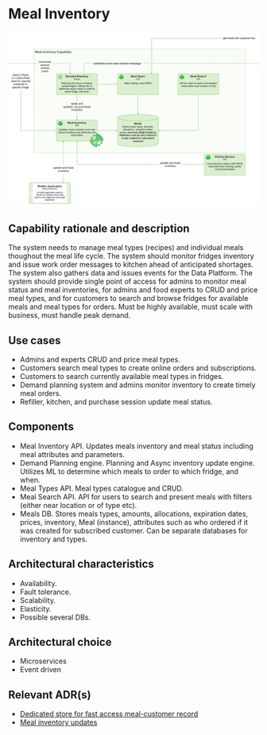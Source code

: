 # Meal Inventory

![image](../Images/MealInventory.png) 

## Capability rationale and description

The system needs to manage meal types (recipes) and individual meals thoughout the meal life cycle. The system should monitor fridges inventory and issue work order messages to kitchen ahead of anticipated shortages. The system also gathers data and issues events for the Data Platform. The system should provide single point of access for admins to monitor meal status and meal inventories, for admins and food experts to CRUD and price meal types, and for customers to search and browse fridges for available meals and meal types for orders. Must be highly available, must scale with business, must handle peak demand.

## Use cases

* Admins and experts CRUD and price meal types.
* Customers search meal types to create online orders and subscriptions.
* Customers to search currently available meal types in fridges.
* Demand planning system and admins monitor inventory to create timely meal orders.
* Refiller, kitchen, and purchase session update meal status. 

## Components

* Meal Inventory API. Updates meals inventory and meal status including meal attributes  and parameters.
* Demand Planning engine. Planning and Async inventory update engine. Utilizes ML to determine which meals to order to which fridge, and when.
* Meal Types API. Meal types catalogue and CRUD.
* Meal Search API. API for users to search and present meals with filters (either near location or of type etc).
* Meals DB. Stores meals types, amounts, allocations, expiration dates, prices,  inventory, Meal (instance), attributes such as who ordered if it was created for subscribed customer. Can be separate databases for inventory and types.


## Architectural characteristics

* Availability.
* Fault tolerance.
* Scalability.
* Elasticity.
* Possible several DBs.

## Architectural choice

* Microservices
* Event driven

## Relevant ADR(s)

* [Dedicated store for fast access meal-customer record](../ADRs/Dedicated%20store%20for%20fast%20access%20meal-customer%20record.md)
* [Meal inventory updates](../ADRs/Meal%20inventory%20updates.md)
